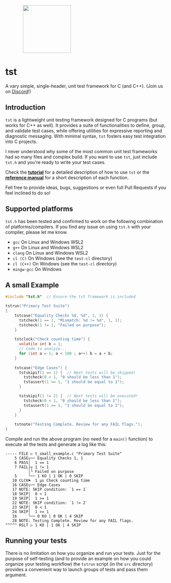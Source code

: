 &nbsp;&nbsp;&nbsp;&nbsp;&nbsp;&nbsp;&nbsp;&nbsp;&nbsp;&nbsp;&nbsp;&nbsp;&nbsp;
<img height="150" src="https://github.com/rdentato/tst/assets/48629/248f5856-13bd-4e35-8d9f-0b74a0ecb010"> <br/>
# tst
A vary simple, single-header, unit test framework for C (and C++). (Join us on [Discord](https://discord.gg/BqsZjDaUxg)!)

## Introduction
`tst` is a lightweight unit testing framework designed for C programs (but works for C++ as well). 
It provides a suite of functionalities to define, group, and validate test cases, while offering utilities
for expressive reporting and diagnostic messaging. With minimal syntax, `tst` fosters easy test integration into C projects.

I never understood why some of the most common unit test frameworks had so many files and complex build.
If you want to use `tst`, just include `tst.h` and you're ready to write your test cases.

Check the [**tutorial**](tutorial/) for a detailed description of how to use `tst` or the [**reference manual**](tutorial/reference.md)
for a short description of each function.

Fell free to provide ideas, bugs, suggestions or even full Pull Requests if you feel inclined to do so!

## Supported platforms

`tst.h` has been tested and confirmed to work on the following combination of platforms/compilers. If you find
any issue on using `tst.h` with your compiler, please let me know.

- `gcc`         On Linux and Windows WSL2 
- `g++`         On Linux and Windows WSL2 
- `clang`       On Linux and Windows WSL2 
- `cl (C)`      On Windows (see the `test-cl` directory)
- `cl (C++)`    On Windows (see the `test-cl` directory)
- `mingw-gcc`   On Windows


## A small Example
```c
#include "tst.h"  // Ensure the tst framework is included

tstrun("Primary Test Suite")
{    
    tstcase("Equality Checks %d, %d", 1, 1) {
      tstcheck(1 == 1, "Mismatch: %d != %d", 1, 1);
      tstcheck(1 != 1, "Failed on purpose");
    }
    
    tstclock("Check counting time") {
      volatile int b = 1;
      // Code to analyze...
      for (int a = 1; a < 100 ; a++) b = a + b;
    }
    
    tstcase("Edge Cases") {
      tstskipif(1 == 1) {  // Next tests will be skipped!
        tstcheck(0 < 1, "0 should be less than 1");
        tstassert(1 >= 1, "1 should be equal to 1");
      }

      tstskipif(1 != 2) {  // Next tests will be executed!
        tstcheck(0 < 1, "0 should be less than 1");
        tstassert(1 >= 1, "1 should be equal to 1");
      }
    }
    
    tstnote("Testing Complete. Review for any FAIL flags.");
}
```

Compile and run the above program (no need for a `main()` function)
to execute all the tests and generate a log like this:

```
----- FILE ▷ t_small_example.c "Primary Test Suite"
    5 CASE┬── Equality Checks 1, 1
    6 PASS│  1 == 1
    7 FAIL├┬ 1 != 1
          │╰ Failed on purpose
    5     ╰── 1 KO | 1 OK | 0 SKIP
   10 CLCK⚑  1 µs Check counting time
   16 CASE┬── Edge Cases
   17 NOTE: SKIP condition: `1 == 1`
   18 SKIP│  0 < 1
   19 SKIP│  1 >= 1
   22 NOTE: SKIP condition: `1 != 2`
   23 SKIP│  0 < 1
   24 SKIP│  1 >= 1
   16     ╰── 0 KO | 0 OK | 4 SKIP
   28 NOTE: Testing Complete. Review for any FAIL flags.
^^^^^ RSLT ▷ 1 KO | 1 OK | 4 SKIP
```
## Running your tests

There is no limitation on how you organize and run your tests.
Just for the purpose of self-testing (and to provide an example on how you could 
organize your testing workflow) the `tstrun` script (in the `src` directory) provides
a convenient way to launch groups of tests and pass them argument.
